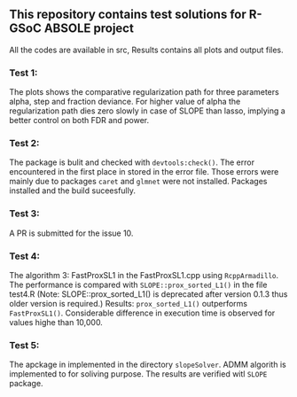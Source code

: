 ## This repository contains test solutions for R-GSoC ABSOLE project

All the codes are available in src, Results contains all plots and output files.

### Test 1: 
The plots shows the comparative regularization path for three parameters alpha, step and fraction deviance. For higher value of alpha the regularization path dies zero slowly in case of SLOPE than lasso, implying a better control on both FDR and power.

### Test 2:
The package is bulit and checked with `devtools:check()`. The error encountered in the first place in stored in the error file. Those errors were mainly due to packages `caret` and `glmnet` were not installed. Packages installed and the build suceesfully.

### Test 3:
A PR is submitted for the issue 10.

### Test 4:
The algorithm 3: FastProxSL1 in the FastProxSL1.cpp using `RcppArmadillo`. The performance is compared with `SLOPE::prox_sorted_L1()` in the file test4.R (Note: SLOPE::prox_sorted_L1() is deprecated after version 0.1.3 thus older version is required.) 
Results: `prox_sorted_L1()` outperforms `FastProxSL1()`. Considerable difference in execution time is observed for values highe than 10,000. 

### Test 5: 
The apckage in implemented in the directory `slopeSolver`. ADMM algorith is implemented to for soliving purpose. The results are verified witl `SLOPE` package. 
